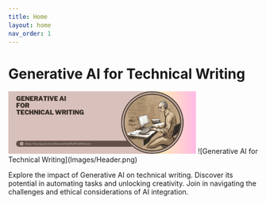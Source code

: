 ```yaml
---
title: Home
layout: home
nav_order: 1
---
```


# **Generative AI for Technical Writing**

<img src="Images/Header.png" alt="Generative AI for Technical Writing" width="75%">
![Generative AI for Technical Writing](Images/Header.png)


Explore the impact of Generative AI on technical writing. Discover its potential in automating tasks and unlocking creativity. Join in navigating the challenges and ethical considerations of AI integration.